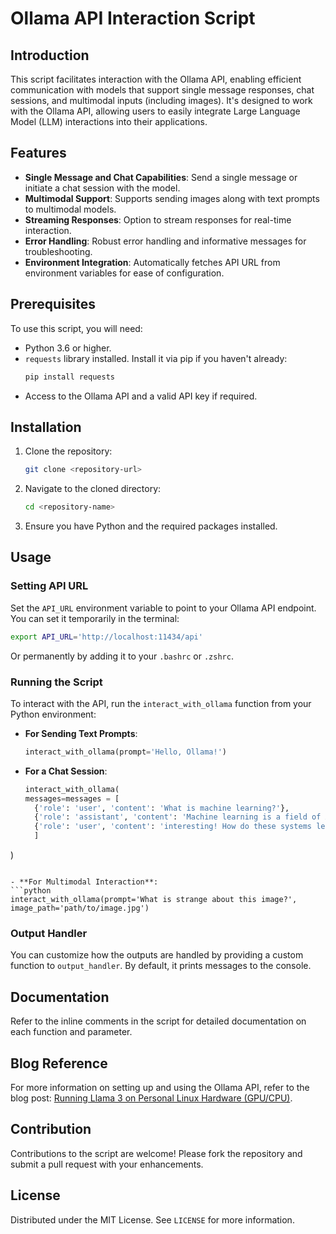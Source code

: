 # Ollama API Interaction Script

## Introduction

This script facilitates interaction with the Ollama API, enabling efficient communication with models that support single message responses, chat sessions, and multimodal inputs (including images). It's designed to work with the Ollama API, allowing users to easily integrate Large Language Model (LLM) interactions into their applications.

## Features

- **Single Message and Chat Capabilities**: Send a single message or initiate a chat session with the model.
- **Multimodal Support**: Supports sending images along with text prompts to multimodal models.
- **Streaming Responses**: Option to stream responses for real-time interaction.
- **Error Handling**: Robust error handling and informative messages for troubleshooting.
- **Environment Integration**: Automatically fetches API URL from environment variables for ease of configuration.

## Prerequisites

To use this script, you will need:

- Python 3.6 or higher.
- `requests` library installed. Install it via pip if you haven't already:
  ```bash
  pip install requests
  ```
- Access to the Ollama API and a valid API key if required.

## Installation

1. Clone the repository:
   ```bash
   git clone <repository-url>
   ```
2. Navigate to the cloned directory:
   ```bash
   cd <repository-name>
   ```
3. Ensure you have Python and the required packages installed.

## Usage

### Setting API URL

Set the `API_URL` environment variable to point to your Ollama API endpoint. You can set it temporarily in the terminal:
```bash
export API_URL='http://localhost:11434/api'
```
Or permanently by adding it to your `.bashrc` or `.zshrc`.

### Running the Script

To interact with the API, run the `interact_with_ollama` function from your Python environment:

- **For Sending Text Prompts**:
  ```python
  interact_with_ollama(prompt='Hello, Ollama!')
  ```

- **For a Chat Session**:
  ```python
  interact_with_ollama(
  messages=messages = [
    {'role': 'user', 'content': 'What is machine learning?'},
    {'role': 'assistant', 'content': 'Machine learning is a field of AI that enables systems to learn and improve from experience without being explicitly programmed.'
    {'role': 'user', 'content': 'interesting! How do these systems learn without explicitly programmed?'},}
    ]
)
  ```

- **For Multimodal Interaction**:
  ```python
  interact_with_ollama(prompt='What is strange about this image?', image_path='path/to/image.jpg')
  ```

### Output Handler

You can customize how the outputs are handled by providing a custom function to `output_handler`. By default, it prints messages to the console.

## Documentation

Refer to the inline comments in the script for detailed documentation on each function and parameter.

## Blog Reference

For more information on setting up and using the Ollama API, refer to the blog post: [Running Llama 3 on Personal Linux Hardware (GPU/CPU)](https://example.com/running-llama3).

## Contribution

Contributions to the script are welcome! Please fork the repository and submit a pull request with your enhancements.

## License

Distributed under the MIT License. See `LICENSE` for more information.
